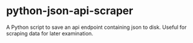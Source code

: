 # python-json-api-scraper
A Python script to save an api endpoint containing json to disk. Useful for scraping data for later examination.
